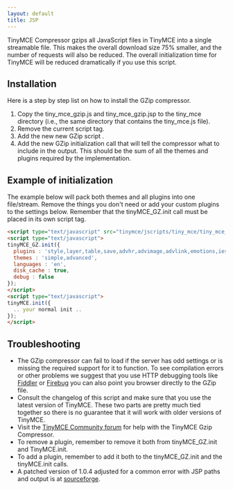 ```yaml
---
layout: default
title: JSP
---
```


TinyMCE Compressor gzips all JavaScript files in TinyMCE into a single streamable file. This makes the overall download size 75% smaller, and the number of requests will also be reduced. The overall initialization time for TinyMCE will be reduced dramatically if you use this script.

## Installation

Here is a step by step list on how to install the GZip compressor.

1.  Copy the tiny_mce_gzip.js and tiny_mce_gzip.jsp to the tiny_mce directory (i.e., the same directory that contains the tiny_mce.js file).
2.  Remove the current script tag. <script type="text/javascript" src="tinymce/jscripts/tiny_mce/tiny_mce.js"></script>
3.  Add the new new GZip script <script type="text/javascript" src="tinymce/jscripts/tiny_mce/tiny_mce_gzip.js"></script>.
4.  Add the new GZip initialization call that will tell the compressor what to include in the output. This should be the sum of all the themes and plugins required by the implementation.

## Example of initialization

The example below will pack both themes and all plugins into one file/stream. Remove the things you don't need or add your custom plugins to the settings below. Remember that the tinyMCE_GZ.init call must be placed in its own script tag.

```html
<script type="text/javascript" src="tinymce/jscripts/tiny_mce/tiny_mce_gzip.js"></script>
<script type="text/javascript">
tinyMCE_GZ.init({
  plugins : 'style,layer,table,save,advhr,advimage,advlink,emotions,iespell,insertdatetime,preview,media,searchreplace,print,contextmenu',
  themes : 'simple,advanced',
  languages : 'en',
  disk_cache : true,
  debug : false
});
</script>
<script type="text/javascript">
tinyMCE.init({
  .. your normal init ..
});
</script>

```

## Troubleshooting

*   The GZip compressor can fail to load if the server has odd settings or is missing the required support for it to function. To see compilation errors or other problems we suggest that you use HTTP debugging tools like [Fiddler](http://www.fiddlertool.com/fiddler/) or [Firebug](http://www.getfirebug.com/) you can also point you browser directly to the GZip file.
*   Consult the changelog of this script and make sure that you use the latest version of TinyMCE. These two parts are pretty much tied together so there is no guarantee that it will work with older versions of TinyMCE.
*   Visit the [TinyMCE Community forum](https://community.tiny.cloud) for help with the TinyMCE Gzip Compressor.
*   To remove a plugin, remember to remove it both from tinyMCE_GZ.init and TinyMCE.init.
*   To add a plugin, remember to add it both to the tinyMCE_GZ.init and the tinyMCE.init calls.
*   A patched version of 1.0.4 adjusted for a common error with JSP paths and output is at [sourceforge](http://sourceforge.net/tracker/index.php?func=detail&aid=1623519&group_id=103281&atid=635682).
